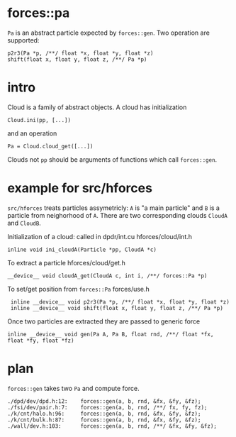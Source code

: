 # forces::pa

`Pa` is an abstract particle expected by `forces::gen`. Two operation
are supported:

    p2r3(Pa *p, /**/ float *x, float *y, float *z)
	shift(float x, float y, float z, /**/ Pa *p)

# intro

Cloud is a family of abstract objects.  A cloud has initialization

    Cloud.ini(pp, [...])

and an operation

    Pa = Cloud.cloud_get([...])

Clouds not `pp` should be arguments of functions which call
`forces::gen`.

# example for src/hforces

`src/hforces` treats particles assymetricly: `A` is "a main particle"
and `B` is a particle from neighorhood of `A`. There are two
corresponding clouds `CloudA` and `CloudB`.

Initialization of a cloud: called in dpdr/int.cu
hforces/cloud/int.h

    inline void ini_cloudA(Particle *pp, CloudA *c)

To extract a particle
hforces/cloud/get.h

    __device__ void cloudA_get(CloudA c, int i, /**/ forces::Pa *p)

To set/get position from `forces::Pa`
forces/use.h

     inline __device__ void p2r3(Pa *p, /**/ float *x, float *y, float *z)
	 inline __device__ void shift(float x, float y, float z, /**/ Pa *p)

Once two particles are extracted they are passed to generic force

    inline __device__ void gen(Pa A, Pa B, float rnd, /**/ float *fx, float *fy, float *fz)

# plan

`forces::gen` takes two `Pa` and compute force.

    ./dpd/dev/dpd.h:12:    forces::gen(a, b, rnd, &fx, &fy, &fz);
    ./fsi/dev/pair.h:7:    forces::gen(a, b, rnd, /**/ fx, fy, fz);
    ./k/cnt/halo.h:96:     forces::gen(a, b, rnd, &fx, &fy, &fz);
    ./k/cnt/bulk.h:87:     forces::gen(a, b, rnd, &fx, &fy, &fz);
    ./wall/dev.h:103:      forces::gen(a, b, rnd, /**/ &fx, &fy, &fz);
